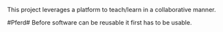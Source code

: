 This project leverages a platform to teach/learn in a collaborative manner.

#Pferd#
Before software can be reusable it first has to be usable.

